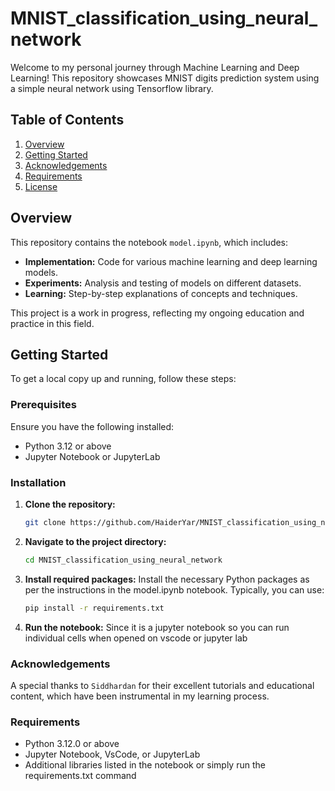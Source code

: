 # MNIST_classification_using_neural_network

Welcome to my personal journey through Machine Learning and Deep Learning! This repository showcases MNIST digits prediction system using 
a simple neural network using Tensorflow library.

## Table of Contents

1. [Overview](#overview)
2. [Getting Started](#getting-started)
3. [Acknowledgements](#acknowledgements)
4. [Requirements](#requirements)
5. [License](#license)

## Overview

This repository contains the notebook `model.ipynb`, which includes:

- **Implementation:** Code for various machine learning and deep learning models.
- **Experiments:** Analysis and testing of models on different datasets.
- **Learning:** Step-by-step explanations of concepts and techniques.

This project is a work in progress, reflecting my ongoing education and practice in this field.

## Getting Started

To get a local copy up and running, follow these steps:

### Prerequisites

Ensure you have the following installed:

- Python 3.12 or above
- Jupyter Notebook or JupyterLab

### Installation

1. **Clone the repository:**

   ```bash
   git clone https://github.com/HaiderYar/MNIST_classification_using_neural_network.git
   ```

2. **Navigate to the project directory:**
    ```bash
    cd MNIST_classification_using_neural_network
    ```

3. **Install required packages:**
    Install the necessary Python packages as per the instructions in the model.ipynb notebook. Typically, you can use:
    ```bash
    pip install -r requirements.txt
    ```

4. **Run the notebook:**
    Since it is a jupyter notebook so you can run individual cells when opened on vscode or jupyter lab

### Acknowledgements
A special thanks to `Siddhardan` for their excellent tutorials and educational content, which have been instrumental in my learning process.


### Requirements
- Python 3.12.0 or above
- Jupyter Notebook, VsCode, or JupyterLab
- Additional libraries listed in the notebook or simply run the requirements.txt command